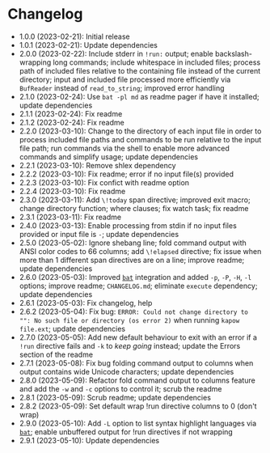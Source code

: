 # Changelog

* 1.0.0 (2023-02-21): Initial release
* 1.0.1 (2023-02-21): Update dependencies
* 2.0.0 (2023-02-22): Include stderr in `!run:` output;
  enable backslash-wrapping long commands;
  include whitespace in included files;
  process path of included files relative to the containing file instead of the
  current directory; input and included file processed more efficiently via
  `BufReader` instead of `read_to_string`; improved error handling
* 2.1.0 (2023-02-24): Use `bat -pl md` as readme pager if have it installed;
  update dependencies
* 2.1.1 (2023-02-24): Fix readme
* 2.1.2 (2023-02-24): Fix readme
* 2.2.0 (2023-03-10): Change to the directory of each input file in order to
  process included file paths and commands to be run relative to the input file
  path; run commands via the shell to enable more advanced commands and simplify
  usage; update dependencies
* 2.2.1 (2023-03-10): Remove shlex dependency
* 2.2.2 (2023-03-10): Fix readme; error if no input file(s) provided
* 2.2.3 (2023-03-10): Fix confict with readme option
* 2.2.4 (2023-03-10): Fix readme
* 2.3.0 (2023-03-11): Add `\!today` span directive; improved exit macro; change
  directory function; where clauses; fix watch task; fix readme
* 2.3.1 (2023-03-11): Fix readme
* 2.4.0 (2023-03-13): Enable processing from stdin if no input files provided or
  input file is `-`; update dependencies
* 2.5.0 (2023-05-02): Ignore shebang line; fold command output with ANSI color
  codes to 66 columns; add `\!elapsed` directive; fix issue when more than 1
  different span directives are on a line; improve readme; update dependencies
* 2.6.0 (2023-05-03): Improved [`bat`] integration and added `-p`, `-P`, `-H`,
  `-l` options; improve readme; `CHANGELOG.md`; eliminate `execute`
  dependency; update dependencies
* 2.6.1 (2023-05-03): Fix changelog, help
* 2.6.2 (2023-05-04): Fix bug: `ERROR: Could not change directory to "": No such
  file or directory (os error 2)` when running `kapow file.ext`; update
  dependencies
* 2.7.0 (2023-05-05): Add new default behaviour to exit with an error if a
  `!run` directive fails and `-k` to *keep going* instead; update the Errors
  section of the readme
* 2.7.1 (2023-05-08): Fix bug folding command output to columns when output
  contains wide Unicode characters; update dependencies
* 2.8.0 (2023-05-09): Refactor fold command output to columns feature and add
  the `-w` and `-c` options to control it; scrub the readme
* 2.8.1 (2023-05-09): Scrub readme; update dependencies
* 2.8.2 (2023-05-09): Set default wrap !run directive columns to 0 (don't wrap)
* 2.9.0 (2023-05-10): Add `-L` option to list syntax highlight languages via
  [`bat`]; enable unbuffered output for !run directives if not wrapping
* 2.9.1 (2023-05-10): Update dependencies

[`bat`]: https://crates.io/crates/bat

